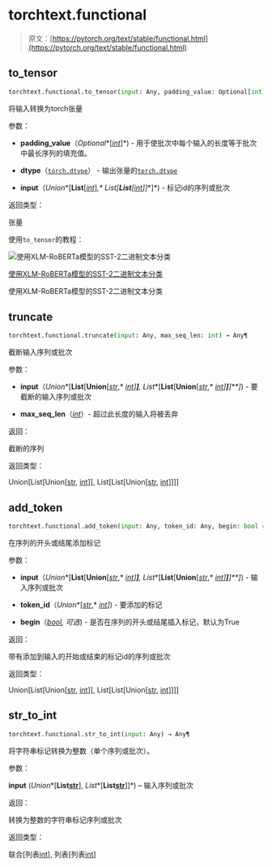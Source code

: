 # torchtext.functional

> 原文：[https://pytorch.org/text/stable/functional.html](https://pytorch.org/text/stable/functional.html)

## to_tensor[](#to-tensor "此标题的永久链接")

```py
torchtext.functional.to_tensor(input: Any, padding_value: Optional[int] = None, dtype: dtype = torch.int64) → Tensor¶
```

将输入转换为torch张量

参数：

+   **padding_value**（*Optional**[*[*int*](https://docs.python.org/3/library/functions.html#int "(在Python v3.12中)")*]*) - 用于使批次中每个输入的长度等于批次中最长序列的填充值。

+   **dtype**（[`torch.dtype`](https://pytorch.org/docs/stable/tensor_attributes.html#torch.dtype "(在PyTorch v2.1中)")） - 输出张量的[`torch.dtype`](https://pytorch.org/docs/stable/tensor_attributes.html#torch.dtype "(在PyTorch v2.1中)")

+   **input**（*Union**[**List**[*[*int*](https://docs.python.org/3/library/functions.html#int "(在Python v3.12中)")*]**,* *List**[**List**[*[*int*](https://docs.python.org/3/library/functions.html#int "(在Python v3.12中)")*]**]**]*) - 标记id的序列或批次

返回类型：

张量

使用`to_tensor`的教程：

![使用XLM-RoBERTa模型的SST-2二进制文本分类](../Images/98241cb68ab73fa3d56bc87944e16fd8.png)

[使用XLM-RoBERTa模型的SST-2二进制文本分类](tutorials/sst2_classification_non_distributed.html#sphx-glr-tutorials-sst2-classification-non-distributed-py)

使用XLM-RoBERTa模型的SST-2二进制文本分类

## truncate[](#truncate "此标题的永久链接")

```py
torchtext.functional.truncate(input: Any, max_seq_len: int) → Any¶
```

截断输入序列或批次

参数：

+   **input**（*Union**[**List**[**Union**[*[*str*](https://docs.python.org/3/library/stdtypes.html#str "(在Python v3.12中)")*,* [*int*](https://docs.python.org/3/library/functions.html#int "(在Python v3.12中)")*]**]**,* *List**[**List**[**Union**[*[*str*](https://docs.python.org/3/library/stdtypes.html#str "(在Python v3.12中)")*,* [*int*](https://docs.python.org/3/library/functions.html#int "(在Python v3.12中)")*]**]**]**]*) - 要截断的输入序列或批次

+   **max_seq_len**（[*int*](https://docs.python.org/3/library/functions.html#int "(在Python v3.12中)")）- 超过此长度的输入将被丢弃

返回：

截断的序列

返回类型：

Union[List[Union[[str](https://docs.python.org/3/library/stdtypes.html#str "(在Python v3.12中)"), [int](https://docs.python.org/3/library/functions.html#int "(在Python v3.12中)")]], List[List[Union[[str](https://docs.python.org/3/library/stdtypes.html#str "(在Python v3.12中)"), [int](https://docs.python.org/3/library/functions.html#int "(在Python v3.12中)")]]]]

## add_token[](#add-token "此标题的永久链接")

```py
torchtext.functional.add_token(input: Any, token_id: Any, begin: bool = True) → Any¶
```

在序列的开头或结尾添加标记

参数：

+   **input**（*Union**[**List**[**Union**[*[*str*](https://docs.python.org/3/library/stdtypes.html#str "(在Python v3.12中)")*,* [*int*](https://docs.python.org/3/library/functions.html#int "(在Python v3.12中)")*]**]**,* *List**[**List**[**Union**[*[*str*](https://docs.python.org/3/library/stdtypes.html#str "(在Python v3.12中)")*,* [*int*](https://docs.python.org/3/library/functions.html#int "(在Python v3.12中)")*]**]**]**]*) - 输入序列或批次

+   **token_id**（*Union**[*[*str*](https://docs.python.org/3/library/stdtypes.html#str "(在Python v3.12中)")*,* [*int*](https://docs.python.org/3/library/functions.html#int "(在Python v3.12中)")*]*) - 要添加的标记

+   **begin**（[*bool*](https://docs.python.org/3/library/functions.html#bool "(在Python v3.12中)")*,* *可选*) - 是否在序列的开头或结尾插入标记，默认为True

返回：

带有添加到输入的开始或结束的标记id的序列或批次

返回类型：

Union[List[Union[[str](https://docs.python.org/3/library/stdtypes.html#str "(在Python v3.12中)"), [int](https://docs.python.org/3/library/functions.html#int "(在Python v3.12中)")]], List[List[Union[[str](https://docs.python.org/3/library/stdtypes.html#str "(在Python v3.12中)"), [int](https://docs.python.org/3/library/functions.html#int "(在Python v3.12中)")]]]]

## str_to_int[](#str-to-int "此标题的永久链接")

```py
torchtext.functional.str_to_int(input: Any) → Any¶
```

将字符串标记转换为整数（单个序列或批次）。

参数：

**input** (*Union**[**List**[**str**](https://docs.python.org/3/library/stdtypes.html#str "(在Python v3.12)")], *List**[**List**[**str**](https://docs.python.org/3/library/stdtypes.html#str "(在Python v3.12)")]]*) – 输入序列或批次

返回：

转换为整数的字符串标记序列或批次

返回类型：

联合[列表[int](https://docs.python.org/3/library/functions.html#int "(在Python v3.12)")], 列表[列表[int](https://docs.python.org/3/library/functions.html#int "(在Python v3.12)")]
